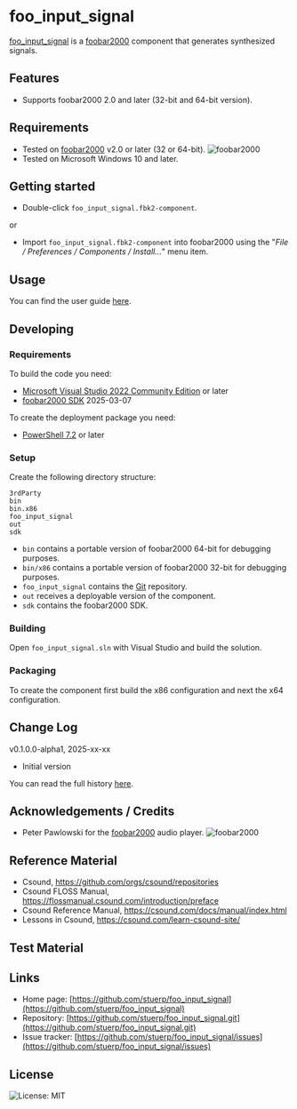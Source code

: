 
# foo_input_signal

[foo_input_signal](https://github.com/stuerp/foo_input_signal/releases) is a [foobar2000](https://www.foobar2000.org/) component that generates synthesized signals.

## Features

- Supports foobar2000 2.0 and later (32-bit and 64-bit version).

## Requirements

- Tested on [foobar2000](https://www.foobar2000.org/download) v2.0 or later (32 or 64-bit). ![foobar2000](https://www.foobar2000.org/button-small.png)
- Tested on Microsoft Windows 10 and later.

## Getting started

- Double-click `foo_input_signal.fbk2-component`.

or

- Import `foo_input_signal.fbk2-component` into foobar2000 using the "*File / Preferences / Components / Install...*" menu item.

## Usage

You can find the user guide [here](docs/README.md).

## Developing

### Requirements

To build the code you need:

- [Microsoft Visual Studio 2022 Community Edition](https://visualstudio.microsoft.com/downloads/) or later
- [foobar2000 SDK](https://www.foobar2000.org/SDK) 2025-03-07

To create the deployment package you need:

- [PowerShell 7.2](https://github.com/PowerShell/PowerShell) or later

### Setup

Create the following directory structure:

    3rdParty
    bin
    bin.x86
    foo_input_signal
    out
    sdk

- `bin` contains a portable version of foobar2000 64-bit for debugging purposes.
- `bin/x86` contains a portable version of foobar2000 32-bit for debugging purposes.
- `foo_input_signal` contains the [Git](https://github.com/stuerp/foo_input_signal) repository.
- `out` receives a deployable version of the component.
- `sdk` contains the foobar2000 SDK.

### Building

Open `foo_input_signal.sln` with Visual Studio and build the solution.

### Packaging

To create the component first build the x86 configuration and next the x64 configuration.

## Change Log

v0.1.0.0-alpha1, 2025-xx-xx

- Initial version

You can read the full history [here](docs/History.md).

## Acknowledgements / Credits

- Peter Pawlowski for the [foobar2000](https://www.foobar2000.org/) audio player. ![foobar2000](https://www.foobar2000.org/button-small.png)

## Reference Material

- Csound, https://github.com/orgs/csound/repositories
- Csound FLOSS Manual, https://flossmanual.csound.com/introduction/preface
- Csound Reference Manual, https://csound.com/docs/manual/index.html
- Lessons in Csound, https://csound.com/learn-csound-site/

## Test Material

## Links

- Home page: [https://github.com/stuerp/foo_input_signal](https://github.com/stuerp/foo_input_signal)
- Repository: [https://github.com/stuerp/foo_input_signal.git](https://github.com/stuerp/foo_input_signal.git)
- Issue tracker: [https://github.com/stuerp/foo_input_signal/issues](https://github.com/stuerp/foo_input_signal/issues)
## License

![License: MIT](https://img.shields.io/badge/license-MIT-yellow.svg)
